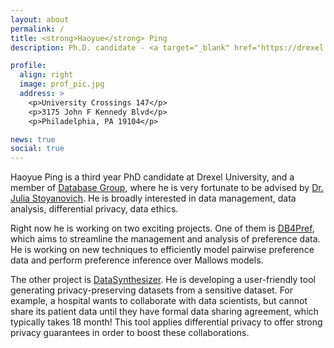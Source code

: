 ```yaml
---
layout: about
permalink: /
title: <strong>Haoyue</strong> Ping
description: Ph.D. candidate - <a target="_blank" href="https://drexel.edu/cci/">College of Computing & Informatics</a> - <a target="_blank" href="https://drexel.edu/">Drexel University</a>

profile:
  align: right
  image: prof_pic.jpg
  address: >
    <p>University Crossings 147</p>
    <p>3175 John F Kennedy Blvd</p>
    <p>Philadelphia, PA 19104</p>

news: true
social: true
---
```


Haoyue Ping is a third year PhD candidate at Drexel University, and a member of <a href="https://www.cs.drexel.edu/dbgroup/">Database Group</a>, where he is very fortunate to be advised by <a href="https://www.cs.drexel.edu/~julia/">Dr. Julia Stoyanovich</a>. He is broadly interested in data management, data analysis, differential privacy, data ethics.

Right now he is working on two exciting projects. One of them is <a href="http://db4pref.com/">DB4Pref</a>, which aims to streamline the management and analysis of preference data. He is working on new techniques to efficiently model pairwise preference data and perform preference inference over Mallows models.

The other project is <a href="https://github.com/DataResponsibly/DataSynthesizer">DataSynthesizer</a>. He is developing a user-friendly tool generating privacy-preserving datasets from a sensitive dataset. For example, a hospital wants to collaborate with data scientists, but cannot share its patient data until they have formal data sharing agreement, which typically takes 18 month! This tool applies differential privacy to offer strong privacy guarantees in order to boost these collaborations.
